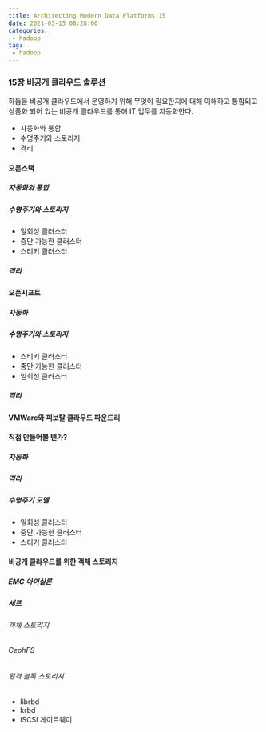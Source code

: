 ```yaml
---
title: Architecting Modern Data Platforms 15
date: 2021-03-15 08:28:00
categories:
 - hadoop
tag:
 - hadoop
---
```


### 15장 비공개 클라우드 솔루션

하둡을 비공개 클라우드에서 운영하기 위해 무엇이 필요한지에 대해 이해하고 통합되고 상품화 되어 있는 비공개 클라우드를 통해 IT 업무를 자동화한다.

- 자동화와 통합
- 수명주기와 스토리지
- 격리

<!-- more -->

#### 오픈스택

##### 자동화와 통합

##### 수명주기와 스토리지

- 일회성 클러스터
- 중단 가능한 클러스터
- 스티키 클러스터

##### 격리



#### 오픈시프트

##### 자동화

##### 수명주기와 스토리지

- 스티키 클러스터
- 중단 가능한 클러스터
- 일회성 클러스터

##### 격리



#### VMWare와 피보탈 클라우드 파운드리



#### 직접 만들어볼 텐가?

##### 자동화

##### 격리

##### 수명주기 모델

- 일회성 클러스터
- 중단 가능한 클러스터
- 스티키 클러스터



#### 비공개 클라우드를 위한 객체 스토리지

##### EMC 아이실론

##### 세프

###### 객체 스토리지

###### CephFS

###### 원격 블록 스토리지

- librbd
- krbd
- iSCSI 게이트웨이




